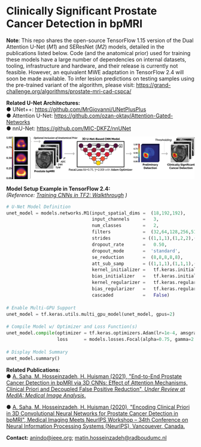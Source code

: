 # Clinically Significant Prostate Cancer Detection in bpMRI

**Note**: This repo shares the open-source TensorFlow 1.15 version of the Dual Attention U-Net (*M1*) and SEResNet (*M2*) models, detailed in the publications listed below. Code (and the anatomical prior) used for training these models have a large number of dependencies on internal datasets, tooling, infrastructure and hardware, and their release is currently not feasible. However, an equivalent MWE adaptation in TensorFlow 2.4 will soon be made available. To infer lesion predictions on testing samples using the pre-trained variant of the algorithm, please visit: https://grand-challenge.org/algorithms/prostate-mri-cad-cspca/ 

**Related U-Net Architectures:**  
  ● UNet++: https://github.com/MrGiovanni/UNetPlusPlus  
  ● Attention U-Net: https://github.com/ozan-oktay/Attention-Gated-Networks  
  ● nnU-Net: https://github.com/MIC-DKFZ/nnUNet  

<kbd>![schematic](docs/image.png)</kbd>

**Model Setup Example in TensorFlow 2.4:**  
*(Reference: [Training CNNs in TF2: Walkthrough](https://www.tensorflow.org/tutorials/images/cnn) )*
```python
# U-Net Model Definition
unet_model = models.networks.M1(input_spatial_dims =  (18,192,192),            
                                input_channels     =   3,
                                num_classes        =   2,                       
                                filters            =  (32,64,128,256,512),   
                                strides            = ((1,1,1),(1,2,2),(1,2,2),(2,2,2),(1,1,1)),  
                                dropout_rate       =   0.50,       
                                dropout_mode       =  'standard',
                                se_reduction       =  (8,8,8,8,8),
                                att_sub_samp       = ((1,1,1),(1,1,1),(1,1,1)),
                                kernel_initializer =   tf.keras.initializers.Orthogonal(gain=1.0), 
                                bias_initializer   =   tf.keras.initializers.TruncatedNormal(mean=0.0, stddev=0.001),
                                kernel_regularizer =   tf.keras.regularizers.l2(1e-5),
                                bias_regularizer   =   tf.keras.regularizers.l2(1e-5),     
                                cascaded           =   False)  

# Enable Multi-GPU Support
unet_model = tf.keras.utils.multi_gpu_model(unet_model, gpus=2)

# Compile Model w/ Optimizer and Loss Function(s)
unet_model.compile(optimizer = tf.keras.optimizers.Adam(lr=1e-4, amsgrad=True), 
                   loss      = models.losses.Focal(alpha=0.75, gamma=2.00).loss)

# Display Model Summary
unet_model.summary()
```

**Related Publications:**  
● [A. Saha, M. Hosseinzadeh, H. Huisman (2021), "End-to-End Prostate Cancer Detection in bpMRI via 3D CNNs: Effect of Attention Mechanisms, Clinical Priori and Decoupled False
  Positive Reduction", *Under Review at MedIA: Medical Image Analysis*.](https://arxiv.org/abs/2101.03244)

● [A. Saha, M. Hosseinzadeh, H. Huisman (2020), "Encoding Clinical Priori in 3D Convolutional Neural Networks for Prostate Cancer Detection in bpMRI", Medical Imaging Meets
  NeurIPS Workshop – 34th Conference on Neural Information Processing Systems (NeurIPS), Vancouever, Canada.](https://arxiv.org/abs/2011.00263)
  
**Contact:** anindo@ieee.org; matin.hosseinzadeh@radboudumc.nl 



